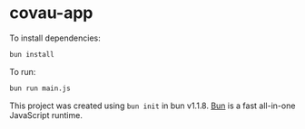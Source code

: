 # covau-app

To install dependencies:

```bash
bun install
```

To run:

```bash
bun run main.js
```

This project was created using `bun init` in bun v1.1.8. [Bun](https://bun.sh) is a fast all-in-one JavaScript runtime.
